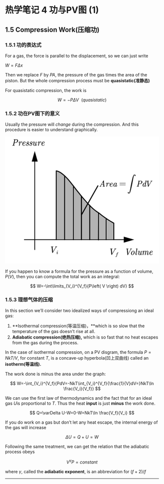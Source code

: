 # 热学笔记 4 功与PV图 (1)

## 1.5 Compression Work(压缩功)

### 1.5.1 功的表达式

For a gas, the force is parallel to the displacement, so we can just write 

$W=F\Delta x$

Then we replace $F$ by $PA$, the pressure of the gas times the area of the piston. But the whole compression process must be **quasistatic(准静态)**

For quasistatic compression, the work is 

$$
W=-P\Delta V \  \ (quasistatic)
$$

### 1.5.2 功在PV图下的意义

Usually the pressure will *change* during the compression. And this procedure is easier to understand graphically.

![3.jpg](%E7%83%AD%E5%AD%A6%E7%AC%94%E8%AE%B0%204%20%E5%8A%9F%E4%B8%8EPV%E5%9B%BE%20(1)%20f00f5492cbb746b5b1480daacedd781b/3.jpg)

If you happen to know a formula for the pressure as a function of volume, $P(V)$, then you can compute the total work as an integral:

$$
W=-\int\limits_{V_i}^{V_f}{P\left( V \right) dV}
$$

### 1.5.3 理想气体的压缩

In this section we’ll consider two idealized ways of compressiong an ideal gas:

1. **Isothermal compression(等温压缩)，**which is so slow that the temperature of the gas doesn’t rise at all.
2. **Adiabatic compression(绝热压缩),** which is so fast that no heat escapes from the gas during the process.

In the case of isothermal compression, on a PV disgram, the formula $P=NkT/V$, for constant $T$, is a concave-up hyperbola(凹上双曲线) called an **isotherm(等温线).** 

The work done is minus the area under the graph:

 

$$
W=-\int_{V_i}^{V_f}{PdV=-NkT\int_{V_i}^{V_f}{\frac{1}{V}dV=}NkT\ln \frac{V_i}{V_f}}
$$

We can use the first law of thermodynamics and the fact that for an ideal gas $U$is proportional to $T$. Thus the heat **input** is just **minus** the work done.

$$
Q=\varDelta U-W=0-W=NkT\ln \frac{V_f}{V_i}
$$

If you do work on a gas but don’t let any heat escape, the internal energy of the gas will increase

$$
\Delta U=Q+U=W
$$

Following the same treatment, we can get the relation that the adiabatic process obeys

$$
V^\gamma P=constant
$$

where $\gamma$, called the **adiabatic exponent**, is an abbreviation for $(f+2)/f$

---